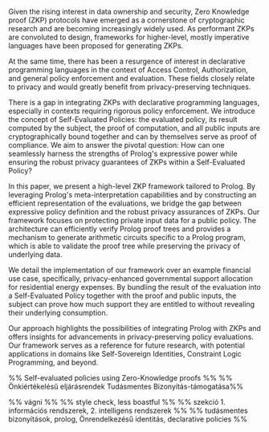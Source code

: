 Given the rising interest in data ownership and security, Zero Knowledge proof (ZKP) protocols have emerged as a cornerstone of cryptographic research and are becoming increasingly widely used. As performant ZKPs are convoluted to design, frameworks for higher-level, mostly imperative languages have been proposed for generating ZKPs.

At the same time, there has been a resurgence of interest in declarative programming languages in the context of Access Control, Authorization, and general policy enforcement and evaluation. These fields closely relate to privacy and would greatly benefit from privacy-preserving techniques.

There is a gap in integrating ZKPs with declarative programming languages, especially in contexts requiring rigorous policy enforcement. We introduce the concept of Self-Evaluated Policies: the evaluated policy, its result computed by the subject, the proof of computation, and all public inputs are cryptographically bound together and can by themselves serve as proof of compliance. We aim to answer the pivotal question: How can one seamlessly harness the strengths of Prolog's expressive power while ensuring the robust privacy guarantees of ZKPs within a Self-Evaluated Policy?

In this paper, we present a high-level ZKP framework tailored to Prolog. By leveraging Prolog's meta-interpretation capabilities and by constructing an efficient representation of the evaluations, we bridge the gap between expressive policy definition and the robust privacy assurances of ZKPs. Our framework focuses on protecting private input data for a public policy. The architecture can efficiently verify Prolog proof trees and provides a mechanism to generate arithmetic circuits specific to a Prolog program, which is able to validate the proof tree while preserving the privacy of underlying data.

We detail the implementation of our framework over an example financial use case, specifically, privacy-enhanced governmental support allocation for residential energy expenses. By bundling the result of the evaluation into a Self-Evaluated Policy together with the proof and public inputs, the subject can prove how much support they are entitled to without revealing their underlying consumption.

Our approach highlights the possibilities of integrating Prolog with ZKPs and offers insights for advancements in privacy-preserving policy evaluations. Our framework serves as a reference for future research, with potential applications in domains like Self-Sovereign Identities, Constraint Logic Programming, and beyond.

%% Self-evaluated policies using Zero-Knowledge proofs %%
%% Önkiértékelésű eljárásrendek Tudásmentes Bizonyítás-támogatása%%


%% vágni %%
%% style check, less boastful %%
%% szekció 1. információs rendszerek, 2. intelligens rendszerek %%
%% tudásmentes bizonyítások, prolog, Önrendelkezésű identitás, declarative policies %%

